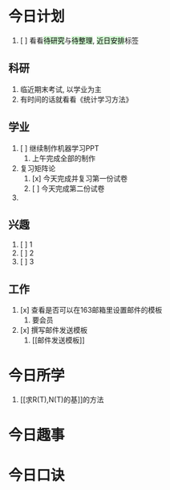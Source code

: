 # 今日计划

1. [ ] 看看<mark style="background: #BBFABBA6;">待研究</mark>与<mark style="background: #BBFABBA6;">待整理</mark>,  <mark style="background: #BBFABBA6;">近日安排</mark>标签

## 科研

1. 临近期末考试, 以学业为主
2. 有时间的话就看看《统计学习方法》

## 学业

1. [ ] 继续制作机器学习PPT
	1. 上午完成全部的制作
2. 复习矩阵论
	1. [x] 今天完成并复习第一份试卷
	2. [ ] 今天完成第二份试卷
3. 

## 兴趣

1. [ ] 1
2. [ ] 2
3. [ ] 3 


## 工作

1. [x] 查看是否可以在163邮箱里设置邮件的模板
	1. 要会员
2. [x] 撰写邮件发送模板
	1. [[邮件发送模板]]

# 今日所学

1. [[求R(T),N(T)的基]]的方法

# 今日趣事



# 今日口诀


